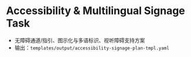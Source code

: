 # Accessibility & Multilingual Signage Task

- 无障碍通道/指引、图示化与多语标识、视听障碍支持方案
- 输出：`templates/output/accessibility-signage-plan-tmpl.yaml`
